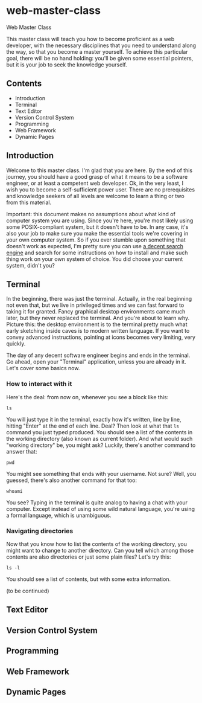 # web-master-class
Web Master Class

This master class will teach you how to become proficient as a web developer, with the necessary disciplines that you need to understand along the way, so that you become a master yourself. To achieve this particular goal, there will be no hand holding: you'll be given some essential pointers, but it is your job to seek the knowledge yourself.

## Contents
- Introduction
- Terminal
- Text Editor
- Version Control System
- Programming
- Web Framework
- Dynamic Pages

## Introduction
Welcome to this master class. I'm glad that you are here. By the end of this journey, you should have a good grasp of what it means to be a software engineer, or at least a competent web developer. Ok, in the very least, I wish you to become a self-sufficient power user. There are no prerequisites and knowledge seekers of all levels are welcome to learn a thing or two from this material.

Important: this document makes no assumptions about what kind of computer system you are using. Since you're here, you're most likely using some POSIX-compliant system, but it doesn't have to be. In any case, it's also your job to make sure you make the essential tools we're covering in your own computer system. So if you ever stumble upon something that doesn't work as expected, I'm pretty sure you can use [a decent search engine](https://www.ecosia.org/) and search for some instructions on how to install and make such thing work on your own system of choice. You did choose your current system, didn't you?

## Terminal
In the beginning, there was just the terminal. Actually, in the real beginning not even that, but we live in privileged times and we can fast forward to taking it for granted. Fancy graphical desktop environments came much later, but they never replaced the terminal. And you're about to learn why. Picture this: the desktop environment is to the terminal pretty much what early sketching inside caves is to modern written language. If you want to convey advanced instructions, pointing at icons becomes very limiting, very quickly.

The day of any decent software engineer begins and ends in the terminal. Go ahead, open your "Terminal" application, unless you are already in it. Let's cover some basics now.

### How to interact with it
Here's the deal: from now on, whenever you see a block like this:

```shell
ls
```

You will just type it in the terminal, exactly how it's written, line by line, hitting "Enter" at the end of each line. Deal? Then look at what that `ls` command you just typed produced. You should see a list of the contents in the working directory (also known as current folder). And what would such "working directory" be, you might ask? Luckily, there's another command to answer that:

```shell
pwd
```

You might see something that ends with your username. Not sure? Well, you guessed, there's also another command for that too:

```shell
whoami
```

You see? Typing in the terminal is quite analog to having a chat with your computer. Except instead of using some wild natural language, you're using a formal language, which is unambiguous.

### Navigating directories
Now that you know how to list the contents of the working directory, you might want to change to another directory. Can you tell which among those contents are also directories or just some plain files? Let's try this:

```shell
ls -l
```

You should see a list of contents, but with some extra information.

(to be continued)

## Text Editor

## Version Control System

## Programming

## Web Framework

## Dynamic Pages
